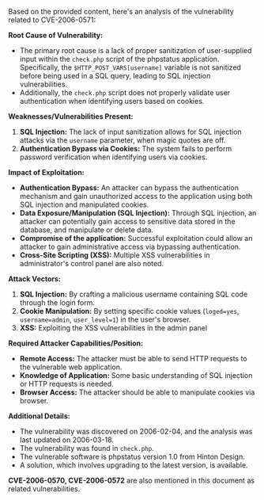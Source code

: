 Based on the provided content, here's an analysis of the vulnerability related to CVE-2006-0571:

**Root Cause of Vulnerability:**

*   The primary root cause is a lack of proper sanitization of user-supplied input within the `check.php` script of the phpstatus application. Specifically, the `$HTTP_POST_VARS[username]` variable is not sanitized before being used in a SQL query, leading to SQL injection vulnerabilities.
*   Additionally, the `check.php` script does not properly validate user authentication when identifying users based on cookies.

**Weaknesses/Vulnerabilities Present:**

1.  **SQL Injection:** The lack of input sanitization allows for SQL injection attacks via the `username` parameter, when magic quotes are off.
2.  **Authentication Bypass via Cookies:** The system fails to perform password verification when identifying users via cookies.

**Impact of Exploitation:**

*   **Authentication Bypass:** An attacker can bypass the authentication mechanism and gain unauthorized access to the application using both SQL injection and manipulated cookies.
*   **Data Exposure/Manipulation (SQL Injection):** Through SQL injection, an attacker can potentially gain access to sensitive data stored in the database, and manipulate or delete data.
*   **Compromise of the application:** Successful exploitation could allow an attacker to gain administrative access via bypassing authentication.
*   **Cross-Site Scripting (XSS):** Multiple XSS vulnerabilities in administrator's control panel are also noted.

**Attack Vectors:**

1.  **SQL Injection:** By crafting a malicious username containing SQL code through the login form.
2.  **Cookie Manipulation:** By setting specific cookie values (`loged=yes`, `username=admin`, `user_level=1`) in the user's browser.
3.  **XSS:** Exploiting the XSS vulnerabilities in the admin panel

**Required Attacker Capabilities/Position:**

*   **Remote Access:** The attacker must be able to send HTTP requests to the vulnerable web application.
*   **Knowledge of Application:** Some basic understanding of SQL injection or HTTP requests is needed.
*  **Browser Access:** The attacker should be able to manipulate cookies via browser.

**Additional Details:**

* The vulnerability was discovered on 2006-02-04, and the analysis was last updated on 2006-03-18.
* The vulnerability was found in `check.php`.
* The vulnerable software is phpstatus version 1.0 from Hinton Design.
* A solution, which involves upgrading to the latest version, is available.

**CVE-2006-0570, CVE-2006-0572** are also mentioned in this document as related vulnerabilities.